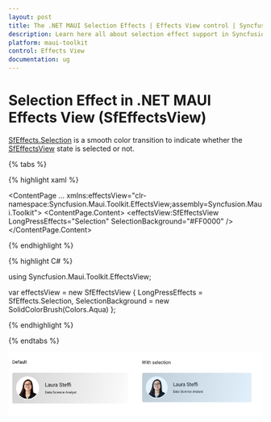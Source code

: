```yaml
---
layout: post
title: The .NET MAUI Selection Effects | Effects View control | Syncfusion
description: Learn here all about selection effect support in Syncfusion .NET MAUI Effects View (SfEffectsView) control and more.
platform: maui-toolkit
control: Effects View
documentation: ug
---
```


# Selection Effect in .NET MAUI Effects View (SfEffectsView)

[SfEffects.Selection](https://help.syncfusion.com/cr/maui-toolkit/Syncfusion.Maui.Toolkit.EffectsView.SfEffects.html#Syncfusion_Maui_Toolkit_EffectsView_SfEffects_Selection) is a smooth color transition to indicate whether the [SfEffectsView](https://help.syncfusion.com/cr/maui-toolkit/Syncfusion.Maui.Toolkit.EffectsView.SfEffectsView.html) state is selected or not.

{% tabs %} 

{% highlight xaml %} 

<ContentPage 
            ...
            xmlns:effectsView="clr-namespace:Syncfusion.Maui.Toolkit.EffectsView;assembly=Syncfusion.Maui.Toolkit">
    <ContentPage.Content> 
	 	<effectsView:SfEffectsView
    LongPressEffects="Selection"
    SelectionBackground="#FF0000" /> 
	</ContentPage.Content> 
</ContentPage>

{% endhighlight %}

{% highlight C# %} 

using Syncfusion.Maui.Toolkit.EffectsView;

var effectsView = new SfEffectsView
{
    LongPressEffects = SfEffects.Selection,
    SelectionBackground = new SolidColorBrush(Colors.Aqua)
};

{% endhighlight %}

{% endtabs %}

![.net maui selection effect](Effects_images/net_maui_selection_effect.png)
